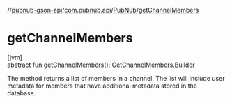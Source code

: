//[pubnub-gson-api](../../../index.md)/[com.pubnub.api](../index.md)/[PubNub](index.md)/[getChannelMembers](get-channel-members.md)

# getChannelMembers

[jvm]\
abstract fun [getChannelMembers](get-channel-members.md)(): [GetChannelMembers.Builder](../../com.pubnub.api.endpoints.objects_api.members/-get-channel-members/-builder/index.md)

The method returns a list of members in a channel. The list will include user metadata for members that have additional metadata stored in the database.

